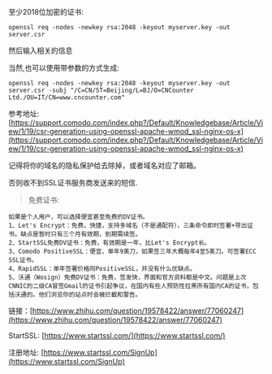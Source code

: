 

至少2018位加密的证书:

```
openssl req -nodes -newkey rsa:2048 -keyout myserver.key -out server.csr
```

然后输入相关的信息

当然,也可以使用带参数的方式生成:

```
openssl req -nodes -newkey rsa:2048 -keyout myserver.key -out server.csr -subj "/C=CN/ST=Beijing/L=BJ/O=CNCounter Ltd./OU=IT/CN=www.cncounter.com"
```



参考地址: [https://support.comodo.com/index.php?/Default/Knowledgebase/Article/View/1/19/csr-generation-using-openssl-apache-wmod_ssl-nginx-os-x](https://support.comodo.com/index.php?/Default/Knowledgebase/Article/View/1/19/csr-generation-using-openssl-apache-wmod_ssl-nginx-os-x)



记得将你的域名的隐私保护给去除掉，或者域名对应了邮箱。

否则收不到SSL证书服务商发送来的短信.








> 免费证书:



	如果是个人用户，可以选择便宜甚至免费的DV证书。
	1、Let's Encrypt：免费，快捷，支持多域名（不是通配符），三条命令即时签署+导出证书。缺点是暂时只有三个月有效期，到期需续签。
	2、StartSSL免费DV证书：免费，有效期是一年，比Let's Encrypt长。
	3、Comodo PositiveSSL：便宜，单年9美刀，如果签三年大概每年4至5美刀。可签署ECC SSL证书。
	4、RapidSSL：单年签署价格同PositiveSSL，并没有什么优缺点。
	5、沃通（Wosign）免费DV证书：免费，签发快，界面和官方资料都是中文。问题是上次CNNIC的二级CA冒签Gmail的证书引起争议，在国内有些人预防性拉黑所有国内CA的证书，包括沃通的。他们浏览你的站点时会被拦截和警告。


链接：[https://www.zhihu.com/question/19578422/answer/77060247](https://www.zhihu.com/question/19578422/answer/77060247)



StartSSL:  [https://www.startssl.com/](https://www.startssl.com/)





注册地址: [https://www.startssl.com/SignUp](https://www.startssl.com/SignUp)









